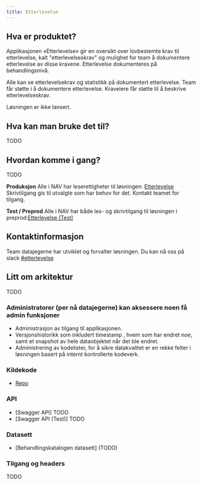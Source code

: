 ```yaml
---
title: Etterlevelse
---
```


## Hva er produktet?
Applikasjonen «Etterlevelse» gir en oversikt over lovbestemte krav til etterlevelse, kalt "etterlevelseskrav" og mulighet for team å dokumentere etterlevelse av disse kravene. Etterlevelse dokumenteres på behandlingsnivå. 

Alle kan se etterlevelsekrav og statistikk på dokumentert etterlevelse. Team får støtte i å dokumentere etterlevelse. Kraveiere får støtte til å beskrive etterlevelseskrav.

Løsningen er ikke lansert.

## Hva kan man bruke det til?
TODO

## Hvordan komme i gang?
TODO 

**Produksjon**
Alle i NAV har leserettigheter til løsningen: [Etterlevelse](https://etterlevelse.intern.nav.no/)
Skrivtilgang gis til utvalgte som har behov for det. Kontakt teamet for tilgang. 

**Test / Preprod**
Alle i NAV har både les- og skrivtilgang til løsningen i preprod:[Etterlevelse (Test)](https://etterlevelse.dev.intern.nav.no/)


## Kontaktinformasjon
Team datajegerne har utviklet og forvalter løsningen. Du kan nå oss på slack [#etterlevelse](https://nav-it.slack.com/archives/C01V697SSR2)


## Litt om arkitektur
TODO

### Administratorer (per nå datajegerne) kan aksessere noen få admin funksjoner
* Administrasjon av tilgang til applikasjonen.
* Versjonshistorikk som inkludert timestamp , hvem som har endret noe, samt et snapshot av hele dataobjektet når det ble endret.
* Administrering av kodelister, for å sikre datakvalitet er en rekke felter i løsningen basert på internt kontrollerte kodeverk. 

### Kildekode
* [Repo](https://github.com/navikt/etterlevelse)

### API
* [Swagger API] TODO
* [Swagger API (Test)] TODO

### Datasett
* [Behandlingskatalogen datasett] (TODO)

### Tilgang og headers
TODO

